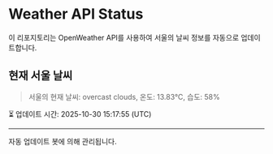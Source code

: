 
# Weather API Status

이 리포지토리는 OpenWeather API를 사용하여 서울의 날씨 정보를 자동으로 업데이트합니다.

## 현재 서울 날씨
> 서울의 현재 날씨: overcast clouds, 온도: 13.83°C, 습도: 58%

⏳ 업데이트 시간: 2025-10-30 15:17:55 (UTC)

---
자동 업데이트 봇에 의해 관리됩니다.
